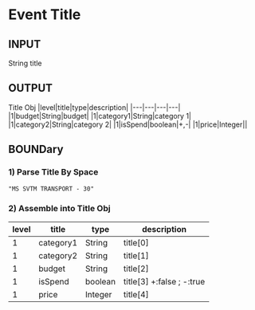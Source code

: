 # Event Title
## INPUT
String title
## OUTPUT
Title Obj
|level|title|type|description|
|---|---|---|---|
|1|budget|String|budget|
|1|category1|String|category 1|
|1|category2|String|category 2|
|1|isSpend|boolean|+,-|
|1|price|Integer||
## BOUNDary
### 1) Parse Title By Space
```
"MS SVTM TRANSPORT - 30"
```
### 2) Assemble into Title Obj
|level|title|type|description|
|---|---|---|---|
|1|category1|String|title[0]|
|1|category2|String|title[1]|
|1|budget|String|title[2]|
|1|isSpend|boolean|title[3] +:false ; -:true|
|1|price|Integer|title[4]|
